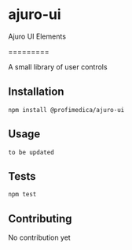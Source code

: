 # ajuro-ui
Ajuro UI Elements

=========

A small library of user controls

## Installation

  `npm install @profimedica/ajuro-ui`

## Usage

    to be updated

## Tests

  `npm test`

## Contributing

   No contribution yet